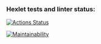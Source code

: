 ### Hexlet tests and linter status:
[![Actions Status](https://github.com/igornazim/frontend-project-11/workflows/hexlet-check/badge.svg)](https://github.com/igornazim/frontend-project-11/actions)

[![Maintainability](https://api.codeclimate.com/v1/badges/232928f132b385859b4f/maintainability)](https://codeclimate.com/github/igornazim/frontend-project-11/maintainability)